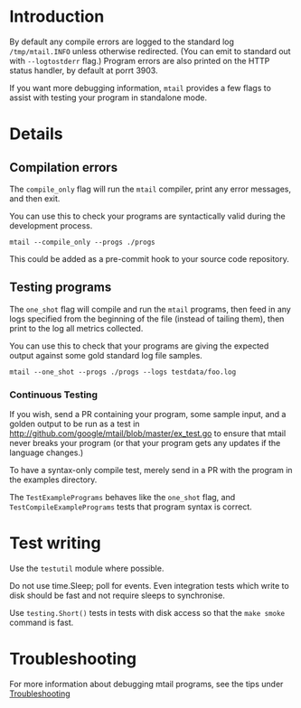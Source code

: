 # Introduction

By default any compile errors are logged to the standard log `/tmp/mtail.INFO`
unless otherwise redirected.  (You can emit to standard out with
`--logtostderr` flag.)  Program errors are also printed on the HTTP status
handler, by default at porrt 3903.

If you want more debugging information, `mtail` provides a few flags to assist with testing your program in standalone mode.

# Details

## Compilation errors

The `compile_only` flag will run the `mtail` compiler, print any error messages, and then exit.

You can use this to check your programs are syntactically valid during the development process.

```
mtail --compile_only --progs ./progs
```

This could be added as a pre-commit hook to your source code repository.

## Testing programs

The `one_shot` flag will compile and run the `mtail` programs, then feed in any
logs specified from the beginning of the file (instead of tailing them), then
print to the log all metrics collected.

You can use this to check that your programs are giving the expected output
against some gold standard log file samples.

```
mtail --one_shot --progs ./progs --logs testdata/foo.log
```

### Continuous Testing

If you wish, send a PR containing your program, some sample input, and a golden
output to be run as a test in
http://github.com/google/mtail/blob/master/ex_test.go to ensure that mtail
never breaks your program (or that your program gets any updates if the
language changes.)

To have a syntax-only compile test, merely send in a PR with the program in the
examples directory.

The `TestExamplePrograms` behaves like the `one_shot` flag, and
`TestCompileExamplePrograms` tests that program syntax is correct.

# Test writing

Use the `testutil` module where possible.

Do not use time.Sleep; poll for events.  Even integration tests which write to disk should be fast and not require sleeps to synchronise.

Use `testing.Short()` tests in tests with disk access so that the `make smoke` command is fast.

# Troubleshooting

For more information about debugging mtail programs, see the tips under [Troubleshooting](Troubleshooting.md)
